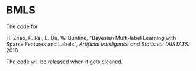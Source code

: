 # BMLS

The code for 

H. Zhao, P. Rai, L. Du, W. Buntine, "Bayesian Multi-label Learning with Sparse Features and Labels", _Artificial Intelligence and Statistics (AISTATS)_ 2018.

The code will be released when it gets cleaned.
